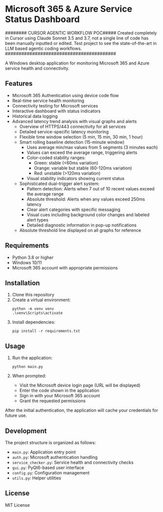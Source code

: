 # Microsoft 365 & Azure Service Status Dashboard

######## CURSOR AGENTIC WORKFLOW POC#####
Created completely in Cursor using Claude Sonnet 3.5 and 3.7, not a single line of code has been manually inputted or edited.  Test project to see the state-of-the-art in LLM based agentic coding workflows.
#########################################


A Windows desktop application for monitoring Microsoft 365 and Azure service health and connectivity.

## Features

- Microsoft 365 Authentication using device code flow
- Real-time service health monitoring
- Connectivity testing for Microsoft services
- Interactive dashboard with status indicators
- Historical data logging
- Advanced latency trend analysis with visual graphs and alerts
  - Overview of HTTPS/443 connectivity for all services
  - Detailed service-specific latency monitoring
  - Flexible time window selection (5 min, 15 min, 30 min, 1 hour)
  - Smart rolling baseline detection (15-minute window)
    - Uses average min/max values from 5 segments (3 minutes each)
    - Values can exceed the average range, triggering alerts
    - Color-coded stability ranges:
      - Green: stable (<60ms variation)
      - Orange: variable but stable (60-120ms variation)
      - Red: unstable (>120ms variation)
    - Visual stability indicators showing current status
  - Sophisticated dual-trigger alert system:
    - Pattern detection: Alerts when 7 out of 10 recent values exceed the average range
    - Absolute threshold: Alerts when any values exceed 250ms latency  
    - Clear alert categories with specific messaging
    - Visual cues including background color changes and labeled alert types
    - Detailed diagnostic information in pop-up notifications
  - Absolute threshold line displayed on all graphs for reference

## Requirements

- Python 3.8 or higher
- Windows 10/11
- Microsoft 365 account with appropriate permissions

## Installation

1. Clone this repository
2. Create a virtual environment:
   ```
   python -m venv venv
   .\venv\Scripts\activate
   ```
3. Install dependencies:
   ```
   pip install -r requirements.txt
   ```

## Usage

1. Run the application:
   ```
   python main.py
   ```

2. When prompted:
   - Visit the Microsoft device login page (URL will be displayed)
   - Enter the code shown in the application
   - Sign in with your Microsoft 365 account
   - Grant the requested permissions

After the initial authentication, the application will cache your credentials for future use.

## Development

The project structure is organized as follows:
- `main.py`: Application entry point
- `auth.py`: Microsoft authentication handling
- `service_checker.py`: Service health and connectivity checks
- `gui.py`: PyQt6-based user interface
- `config.py`: Configuration management
- `utils.py`: Helper utilities

## License

MIT License